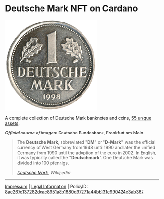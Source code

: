 # **Deutsche Mark NFT on Cardano**

![1 Deutsche Mark](deutsche_mark_1.png)

A complete collection of Deutsche Mark banknotes and coins, [55 unique assets](https://cexplorer.io/policy/8ae267e137282dcac8951a8b1880d97271a44bb131e990424e3ab367).

*Official source of images:* Deutsche Bundesbank, Frankfurt am Main

> The **Deutsche Mark**, abbreviated "**DM**" or "**D-Mark**", was the official currency of West Germany from 1948
> until 1990 and later the unified Germany from 1990 until the adoption of the euro in 2002. In 
> English, it was typically called the "**Deutschmark**". One Deutsche Mark was divided into 100 pfennigs.
>  
> *[Deutsche Mark](https://en.wikipedia.org/w/index.php?title=Deutsche_Mark&oldid=1123406579), Wikipedia*

---

[Impressum](https://philipphenkel.github.io/impressum/) | [Legal Information](https://philipphenkel.github.io/impressum/) | PolicyID: [8ae267e137282dcac8951a8b1880d97271a44bb131e990424e3ab367](https://pool.pm/policy/8ae267e137282dcac8951a8b1880d97271a44bb131e990424e3ab367)
